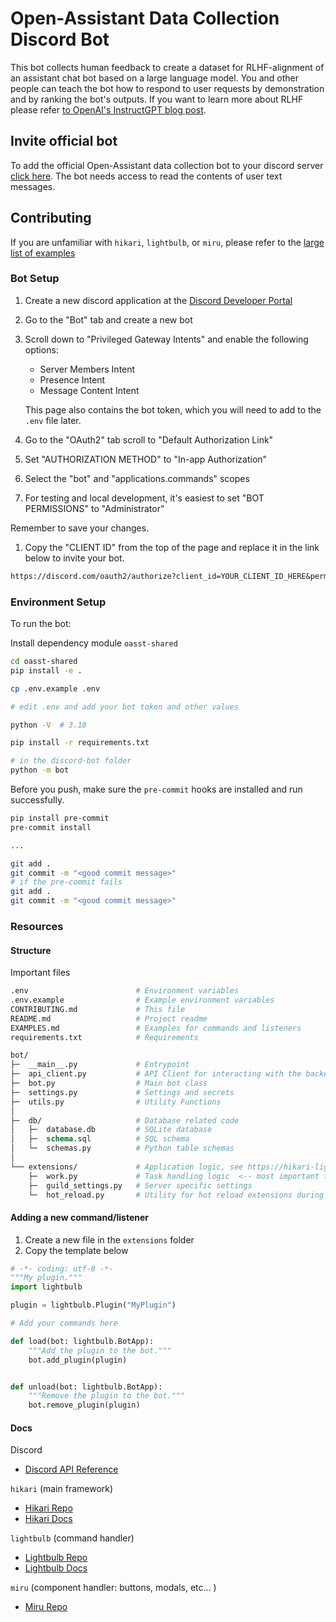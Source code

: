 # Open-Assistant Data Collection Discord Bot

This bot collects human feedback to create a dataset for RLHF-alignment of an
assistant chat bot based on a large language model. You and other people can
teach the bot how to respond to user requests by demonstration and by ranking
the bot's outputs. If you want to learn more about RLHF please refer
[to OpenAI's InstructGPT blog post](https://openai.com/blog/instruction-following/).

## Invite official bot

To add the official Open-Assistant data collection bot to your discord server
[click here](https://discord.com/api/oauth2/authorize?client_id=1054078345542910022&permissions=1634235579456&scope=bot%20applications.commands).
The bot needs access to read the contents of user text messages.

## Contributing

If you are unfamiliar with `hikari`, `lightbulb`, or `miru`, please refer to the
[large list of examples](https://gist.github.com/AlexanderHOtt/7805843a7120f755938a3b75d680d2e7)

### Bot Setup

1. Create a new discord application at the
   [Discord Developer Portal](https://discord.com/developers/applications)

1. Go to the "Bot" tab and create a new bot

1. Scroll down to "Privileged Gateway Intents" and enable the following options:

   - Server Members Intent
   - Presence Intent
   - Message Content Intent

   This page also contains the bot token, which you will need to add to the
   `.env` file later.

1. Go to the "OAuth2" tab scroll to "Default Authorization Link"

1. Set "AUTHORIZATION METHOD" to "In-app Authorization"

1. Select the "bot" and "applications.commands" scopes

1. For testing and local development, it's easiest to set "BOT PERMISSIONS" to
   "Administrator"

Remember to save your changes.

1. Copy the "CLIENT ID" from the top of the page and replace it in the link
   below to invite your bot.

```txt
https://discord.com/oauth2/authorize?client_id=YOUR_CLIENT_ID_HERE&permissions=8&scope=bot%20applications.commands
```

### Environment Setup

To run the bot:

Install dependency module `oasst-shared`

```bash
cd oasst-shared
pip install -e .
```

```bash
cp .env.example .env

# edit .env and add your bot token and other values

python -V  # 3.10

pip install -r requirements.txt

# in the discord-bot folder
python -m bot
```

Before you push, make sure the `pre-commit` hooks are installed and run
successfully.

```bash
pip install pre-commit
pre-commit install

...

git add .
git commit -m "<good commit message>"
# if the pre-commit fails
git add .
git commit -m "<good commit message>"
```

### Resources

#### Structure

Important files

```graphql
.env                        # Environment variables
.env.example                # Example environment variables
CONTRIBUTING.md             # This file
README.md                   # Project readme
EXAMPLES.md                 # Examples for commands and listeners
requirements.txt            # Requirements

bot/
├─  __main__.py             # Entrypoint
├─  api_client.py           # API Client for interacting with the backend
├─  bot.py                  # Main bot class
├─  settings.py             # Settings and secrets
├─  utils.py                # Utility Functions
│
├─  db/                     # Database related code
│   ├─  database.db         # SQLite database
│   ├─  schema.sql          # SQL schema
│   └─  schemas.py          # Python table schemas
│
└── extensions/             # Application logic, see https://hikari-lightbulb.readthedocs.io/en/latest/guides/extensions.html
    ├─  work.py             # Task handling logic  <-- most important file
    ├─  guild_settings.py   # Server specific settings
    └─  hot_reload.py       # Utility for hot reload extensions during development
```

#### Adding a new command/listener

1. Create a new file in the `extensions` folder
2. Copy the template below

```py
# -*- coding: utf-8 -*-
"""My plugin."""
import lightbulb

plugin = lightbulb.Plugin("MyPlugin")

# Add your commands here

def load(bot: lightbulb.BotApp):
    """Add the plugin to the bot."""
    bot.add_plugin(plugin)


def unload(bot: lightbulb.BotApp):
    """Remove the plugin to the bot."""
    bot.remove_plugin(plugin)
```

#### Docs

Discord

- [Discord API Reference](https://discord.com/developers/docs/intro)

`hikari` (main framework)

- [Hikari Repo](https://github.com/hikari-py/hikari)
- [Hikari Docs](https://docs.hikari-py.dev/en/latest/)

`lightbulb` (command handler)

- [Lightbulb Repo](https://github.com/tandemdude/hikari-lightbulb)
- [Lightbulb Docs](https://hikari-lightbulb.readthedocs.io/en/latest/)

`miru` (component handler: buttons, modals, etc... )

- [Miru Repo](https://github.com/HyperGH/hikari-miru)
